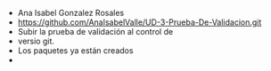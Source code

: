 - Ana Isabel Gonzalez Rosales 
- https://github.com/AnaIsabelValle/UD-3-Prueba-De-Validacion.git
- Subir la prueba de validación al control de 
- versio git.
- Los paquetes ya están creados
- 